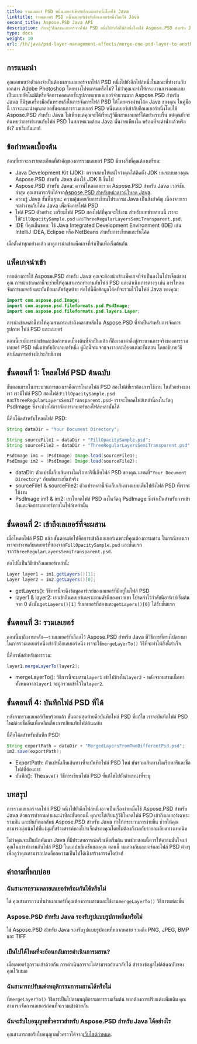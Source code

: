 ```yaml
---
title: รวมเลเยอร์ PSD หนึ่งเลเยอร์เข้ากับอีกเลเยอร์หนึ่งโดยใช้ Java
linktitle: รวมเลเยอร์ PSD หนึ่งเลเยอร์เข้ากับอีกเลเยอร์หนึ่งโดยใช้ Java
second_title: Aspose.PSD Java API
description: เรียนรู้วิธีผสานเลเยอร์จากไฟล์ PSD หนึ่งไปยังอีกไฟล์หนึ่งโดยใช้ Aspose.PSD สำหรับ Java พร้อมบทช่วยสอนทีละขั้นตอนของเรา เหมาะสำหรับกระบวนการออกแบบของคุณโดยอัตโนมัติ
type: docs
weight: 10
url: /th/java/psd-layer-management-effects/merge-one-psd-layer-to-another/
---
```

## การแนะนำ

คุณเคยพบว่าตัวเองจำเป็นต้องผสานเลเยอร์จากไฟล์ PSD หนึ่งไปยังอีกไฟล์หนึ่งในขณะที่ทำงานกับเอกสาร Adobe Photoshop โดยทางโปรแกรมหรือไม่? ไม่ว่าคุณจะทำให้กระบวนการออกแบบเป็นแบบอัตโนมัติหรือจัดการคอลเลกชั่นรูปภาพแบบเลเยอร์จำนวนมาก Aspose.PSD สำหรับ Java ก็มีชุดเครื่องมืออันทรงพลังในการจัดการไฟล์ PSD ได้โดยตรงผ่านโค้ด Java ของคุณ ในคู่มือนี้ เราจะแนะนำคุณตลอดขั้นตอนการรวมเลเยอร์ PSD หนึ่งเลเยอร์เข้ากับอีกเลเยอร์หนึ่งโดยใช้ Aspose.PSD สำหรับ Java ไม่เพียงแต่คุณจะได้เรียนรู้วิธีผสานเลเยอร์ได้อย่างราบรื่น แต่คุณยังจะค้นพบว่าการทำงานกับไฟล์ PSD ในสภาพแวดล้อม Java นั้นง่ายเพียงใด พร้อมที่จะดำน้ำแล้วหรือยัง? มาเริ่มกันเลย!

## ข้อกำหนดเบื้องต้น

ก่อนที่เราจะลงรายละเอียดที่สำคัญของการรวมเลเยอร์ PSD มีบางสิ่งที่คุณต้องเตรียม:

- Java Development Kit (JDK): ตรวจสอบให้แน่ใจว่าคุณได้ติดตั้ง JDK บนระบบของคุณ Aspose.PSD สำหรับ Java ต้องใช้ JDK 8 ขึ้นไป
-  Aspose.PSD สำหรับ Java: ดาวน์โหลดและรวม Aspose.PSD สำหรับ Java เวอร์ชันล่าสุด คุณสามารถรับได้จาก[Aspose.PSD สำหรับหน้าดาวน์โหลด Java](https://releases.aspose.com/psd/java/).
- ความรู้ Java ขั้นพื้นฐาน: ความคุ้นเคยกับการเขียนโปรแกรม Java เป็นสิ่งสำคัญ เนื่องจากเราจะทำงานกับโค้ด Java เพื่อจัดการไฟล์ PSD
-  ไฟล์ PSD ตัวอย่าง: เตรียมไฟล์ PSD สองไฟล์ที่คุณจะใช้งาน สำหรับบทช่วยสอนนี้ เราจะใช้`FillOpacitySample.psd` และ`ThreeRegularLayersSemiTransparent.psd`.
- IDE ที่คุณชื่นชอบ: ใช้ Java Integrated Development Environment (IDE) เช่น IntelliJ IDEA, Eclipse หรือ NetBeans สำหรับการเขียนและรันโค้ด

เมื่อตั้งค่าทุกอย่างแล้ว มาดูการนำเข้าแพ็คเกจที่จำเป็นเพื่อเริ่มต้นกัน

## แพ็คเกจนำเข้า

หากต้องการใช้ Aspose.PSD สำหรับ Java คุณจะต้องนำเข้าแพ็คเกจที่จำเป็นลงในโปรเจ็กต์ของคุณ การนำเข้าเหล่านี้จะช่วยให้คุณสามารถทำงานกับไฟล์ PSD และดำเนินการต่างๆ เช่น การโหลด จัดการเลเยอร์ และบันทึกผลลัพธ์สุดท้าย ต่อไปนี้คือข้อมูลโค้ดที่จะรวมไว้ในไฟล์ Java ของคุณ:

```java
import com.aspose.psd.Image;
import com.aspose.psd.fileformats.psd.PsdImage;
import com.aspose.psd.fileformats.psd.layers.Layer;
```

การนำเข้าเหล่านี้ทำให้คุณสามารถเข้าถึงคลาสหลักใน Aspose.PSD ที่จำเป็นสำหรับการจัดการรูปภาพ ไฟล์ PSD และเลเยอร์

ตอนนี้เรามีการนำเข้าและข้อกำหนดเบื้องต้นที่จำเป็นแล้ว ก็ถึงเวลาดำดิ่งสู่กระบวนการจริงของการรวมเลเยอร์ PSD หนึ่งเข้ากับอีกเลเยอร์หนึ่ง คู่มือนี้จะแจกแจงรายละเอียดแต่ละขั้นตอน โดยอธิบายวิธีดำเนินการอย่างมีประสิทธิภาพ

## ขั้นตอนที่ 1: โหลดไฟล์ PSD ต้นฉบับ

 ขั้นตอนแรกในกระบวนการของเราคือการโหลดไฟล์ PSD สองไฟล์ที่เราต้องการใช้งาน ในตัวอย่างของเรา เรามีไฟล์ PSD สองไฟล์:`FillOpacitySample.psd` และ`ThreeRegularLayersSemiTransparent.psd`- เราจะโหลดไฟล์เหล่านี้ลงในวัตถุ PsdImage ซึ่งจะช่วยให้เราจัดการเลเยอร์ของไฟล์เหล่านั้นได้

นี่คือโค้ดสำหรับโหลดไฟล์ PSD:

```java
String dataDir = "Your Document Directory";

String sourceFile1 = dataDir + "FillOpacitySample.psd";
String sourceFile2 = dataDir + "ThreeRegularLayersSemiTransparent.psd";

PsdImage im1 = (PsdImage) Image.load(sourceFile1);
PsdImage im2 = (PsdImage) Image.load(sourceFile2);
```

- dataDir: ตัวแปรนี้เก็บเส้นทางไดเร็กทอรีที่เก็บไฟล์ PSD ของคุณ แทนที่`"Your Document Directory"` กับเส้นทางที่แท้จริง
- sourceFile1 & sourceFile2: ตัวแปรเหล่านี้จัดเก็บเส้นทางแบบเต็มไปยังไฟล์ PSD ที่เราจะใช้งาน
- PsdImage im1 & im2: เราโหลดไฟล์ PSD ลงในวัตถุ PsdImage ซึ่งจำเป็นสำหรับการเข้าถึงและจัดการเลเยอร์ภายในไฟล์เหล่านั้น

## ขั้นตอนที่ 2: เข้าถึงเลเยอร์ที่จะผสาน

 เมื่อโหลดไฟล์ PSD แล้ว ขั้นตอนต่อไปคือการเข้าถึงเลเยอร์เฉพาะที่คุณต้องการผสาน ในกรณีของเรา เราจะทำงานกับเลเยอร์ที่สองจาก`FillOpacitySample.psd` และชั้นแรกจาก`ThreeRegularLayersSemiTransparent.psd`.

ต่อไปนี้เป็นวิธีเข้าถึงเลเยอร์เหล่านี้:

```java
Layer layer1 = im1.getLayers()[1];
Layer layer2 = im2.getLayers()[0];
```

- getLayers(): วิธีการนี้จะดึงข้อมูลอาร์เรย์ของเลเยอร์ที่มีอยู่ในไฟล์ PSD
-  layer1 & layer2: เราเข้าถึงเลเยอร์เฉพาะตามดัชนีของพวกเขา โปรดจำไว้ว่าดัชนีอาร์เรย์เริ่มต้นจาก 0 ดังนั้น`getLayers()[1]` รับเลเยอร์ที่สองและ`getLayers()[0]` ได้รับชั้นแรก

## ขั้นตอนที่ 3: รวมเลเยอร์

ตอนนี้มาถึงงานหลัก—รวมเลเยอร์ที่เลือกไว้ Aspose.PSD สำหรับ Java มีวิธีการที่ตรงไปตรงมาในการรวมเลเยอร์หนึ่งเข้ากับอีกเลเยอร์หนึ่ง เราจะใช้`mergeLayerTo()` วิธีที่จะทำให้สิ่งนี้สำเร็จ

นี่คือรหัสสำหรับการรวม:

```java
layer1.mergeLayerTo(layer2);
```

-  mergeLayerTo(): วิธีการนี้จะผสาน`layer1` เข้าไปข้างใน`layer2` - หลังจากผสานเนื้อหาทั้งหมดจาก`layer1` จะถูกรวมเข้าไว้ใน`layer2`.

## ขั้นตอนที่ 4: บันทึกไฟล์ PSD ที่ได้

หลังจากรวมเลเยอร์เรียบร้อยแล้ว ขั้นตอนสุดท้ายคือบันทึกไฟล์ PSD ที่แก้ไข เราจะบันทึกไฟล์ PSD ใหม่ด้วยชื่ออื่นเพื่อหลีกเลี่ยงการเขียนทับไฟล์ต้นฉบับ

นี่คือโค้ดสำหรับบันทึก PSD:

```java
String exportPath = dataDir + "MergedLayersFromTwoDifferentPsd.psd";
im2.save(exportPath);
```

- ExportPath: ตัวแปรนี้เก็บเส้นทางที่จะบันทึกไฟล์ PSD ใหม่ มันรวมเส้นทางไดเร็กทอรีและชื่อไฟล์ที่ต้องการ
-  บันทึก(): The`save()` วิธีการเขียนไฟล์ PSD ที่แก้ไขไปยังตำแหน่งที่ระบุ

## บทสรุป

การรวมเลเยอร์จากไฟล์ PSD หนึ่งไปยังอีกไฟล์หนึ่งอาจเป็นเรื่องง่ายเมื่อใช้ Aspose.PSD สำหรับ Java ด้วยการทำตามคำแนะนำทีละขั้นตอนนี้ คุณจะได้เรียนรู้วิธีโหลดไฟล์ PSD เข้าถึงเลเยอร์เฉพาะ รวมมัน และบันทึกผลลัพธ์ Aspose.PSD สำหรับ Java ทำให้กระบวนการง่ายขึ้น ช่วยให้คุณสามารถมุ่งเน้นไปที่แง่มุมที่สร้างสรรค์ของโปรเจ็กต์ของคุณโดยไม่ต้องกังวลกับรายละเอียดทางเทคนิค

ไม่ว่าคุณจะเป็นนักพัฒนา Java ที่มีประสบการณ์หรือเพิ่งเริ่มต้น บทช่วยสอนนี้ควรให้ความมั่นใจแก่คุณในการทำงานกับไฟล์ PSD ในแอปพลิเคชันของคุณ ตอนนี้ ทดลองกับเลเยอร์และไฟล์ PSD ต่างๆ เพื่อดูว่าคุณสามารถปลดล็อกความเป็นไปได้เชิงสร้างสรรค์ใดบ้าง!

## คำถามที่พบบ่อย

### ฉันสามารถรวมหลายเลเยอร์พร้อมกันได้หรือไม่
 ใช่ คุณสามารถวนซ้ำผ่านเลเยอร์ที่คุณต้องการผสานและใช้งาน`mergeLayerTo()` วิธีการแต่ละชั้น

### Aspose.PSD สำหรับ Java รองรับรูปแบบรูปภาพอื่นหรือไม่
ใช่ Aspose.PSD สำหรับ Java รองรับรูปแบบรูปภาพที่หลากหลาย รวมถึง PNG, JPEG, BMP และ TIFF

### เป็นไปได้ไหมที่จะย้อนกลับการดำเนินการผสาน?
เมื่อเลเยอร์ถูกรวมเข้าด้วยกัน การดำเนินการจะไม่สามารถย้อนกลับได้ สำรองข้อมูลไฟล์ต้นฉบับของคุณไว้เสมอ

### ฉันสามารถปรับแต่งพฤติกรรมการผสานได้หรือไม่
 ที่`mergeLayerTo()` วิธีการเป็นไปตามพฤติกรรมการรวมเริ่มต้น หากต้องการปรับแต่งเพิ่มเติม คุณสามารถจัดการเลเยอร์ก่อนที่จะรวมเข้าด้วยกัน

### ฉันจะรับใบอนุญาตชั่วคราวสำหรับ Aspose.PSD สำหรับ Java ได้อย่างไร
 คุณสามารถขอรับใบอนุญาตชั่วคราวได้จาก[เว็บไซต์กำหนด](https://purchase.aspose.com/temporary-license/).
